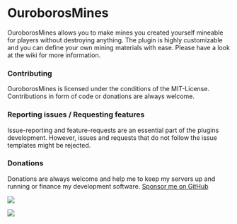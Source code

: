 # OuroborosMines
OuroborosMines allows you to make mines you created yourself mineable for players without destroying anything. The plugin is highly customizable and you can define your own mining materials with ease. Please have a look at the wiki for more information.

### Contributing
OuroborosMines is licensed under the conditions of the MIT-License. Contributions in form of code or donations are always welcome.

### Reporting issues / Requesting features
Issue-reporting and feature-requests are an essential part of the plugins development. However, issues and requests that do not follow the issue templates might be rejected.

### Donations
Donations are always welcome and help me to keep my servers up and running or finance my development software.
[Sponsor me on GitHub](https://github.com/sponsors/Th3Shadowbroker)

[![](https://c5.patreon.com/external/logo/become_a_patron_button.png)](https://patreon.com/m4taiori)

[![](https://www.ko-fi.com/img/githubbutton_sm.svg)](https://ko-fi.com/V7V0GYAP)
